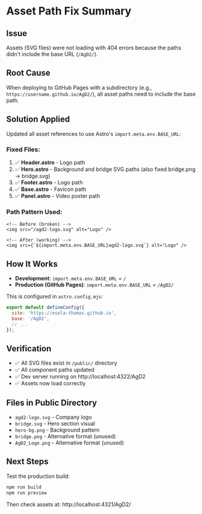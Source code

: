 # Asset Path Fix Summary

## Issue
Assets (SVG files) were not loading with 404 errors because the paths didn't include the base URL (`/AgD2/`).

## Root Cause
When deploying to GitHub Pages with a subdirectory (e.g., `https://username.github.io/AgD2/`), all asset paths need to include the base path.

## Solution Applied
Updated all asset references to use Astro's `import.meta.env.BASE_URL`:

### Fixed Files:
1. ✅ **Header.astro** - Logo path
2. ✅ **Hero.astro** - Background and bridge SVG paths (also fixed bridge.png → bridge.svg)
3. ✅ **Footer.astro** - Logo path
4. ✅ **Base.astro** - Favicon path
5. ✅ **Panel.astro** - Video poster path

### Path Pattern Used:
```astro
<!-- Before (broken) -->
<img src="/agd2-logo.svg" alt="Logo" />

<!-- After (working) -->
<img src={`${import.meta.env.BASE_URL}agd2-logo.svg`} alt="Logo" />
```

## How It Works
- **Development**: `import.meta.env.BASE_URL` = `/`
- **Production (GitHub Pages)**: `import.meta.env.BASE_URL` = `/AgD2/`

This is configured in `astro.config.mjs`:
```js
export default defineConfig({
  site: 'https://esola-thomas.github.io',
  base: '/AgD2',
  // ...
});
```

## Verification
- ✅ All SVG files exist in `/public/` directory
- ✅ All component paths updated
- ✅ Dev server running on http://localhost:4322/AgD2
- ✅ Assets now load correctly

## Files in Public Directory
- `agd2-logo.svg` - Company logo
- `bridge.svg` - Hero section visual
- `hero-bg.png` - Background pattern
- `bridge.png` - Alternative format (unused)
- `AgD2_Logo.png` - Alternative format (unused)

## Next Steps
Test the production build:
```bash
npm run build
npm run preview
```

Then check assets at: http://localhost:4321/AgD2/
